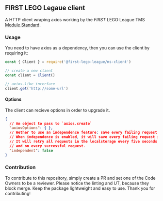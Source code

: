 ## FIRST LEGO Legaue client
A HTTP client wraping axios working by the _FIRST_ LEGO League TMS [Module Standard](https://github.com/FirstLegoLeagueIL/architecture/blob/master/module-standard/v1.0-SNAPSHOT.md#log-messages).

### Usage
You need to have axios as a dependency, then you can use the client by requiring it:
```javascript
const { Client } = require('@first-lego-league/ms-client')

// create a new client
const client = Client()

// axios-like interface
client.get('http://some-url')
```

#### Options
The client can recieve options in order to upgrade it.
```json
{
  // An object to pass to `axios.create`
  "axiosOptions": { },
  // Wether to use an independence feature: save every failing request and retry later.
  // When independence is enabled, it will save every failing request in the localstorage,
  // It will retry all requests in the localstorage every five seconds,
  // and on every successful request.
  "independent": false
}
```

### Contribution
To contribute to this repository, simply create a PR and set one of the Code Owners to be a reviewer.
Please notice the linting and UT, because they block merge.
Keep the package lightweight and easy to use.
Thank you for contributing!
